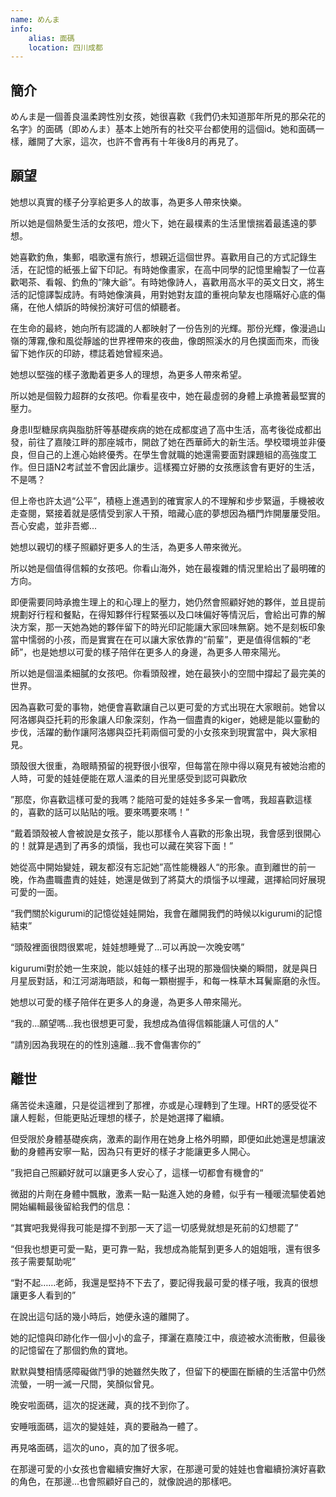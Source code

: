```yaml
---
name: めんま
info:
    alias: 面碼
    location: 四川成都
---
```


## 簡介

めんま是一個善良溫柔跨性別女孩，她很喜歡《我們仍未知道那年所見的那朵花的名字》的面碼（即めんま）基本上她所有的社交平台都使用的這個id。她和面碼一樣，離開了大家，這次，也許不會再有十年後8月的再見了。

## 願望

她想以真實的樣子分享給更多人的故事，為更多人帶來快樂。

所以她是個熱愛生活的女孩吧，燈火下，她在最樸素的生活里懷揣着最遙遠的夢想。

她喜歡釣魚，集郵，唱歌還有旅行，想親近這個世界。喜歡用自己的方式記錄生活，在記憶的紙張上留下印記。有時她像畫家，在高中同學的記憶里繪製了一位喜歡喝茶、看報、釣魚的“陳大爺”。有時她像詩人，喜歡用高水平的英文日文，將生活的記憶譯製成詩。有時她像演員，用對她對友誼的重視向摯友也隱瞞好心底的傷痛，在他人傾訴的時候扮演好可信的傾聽者。

在生命的最終，她向所有認識的人都映射了一份告別的光輝。那份光輝，像漫過山嶺的薄霧,像和風從靜謐的世界裡帶來的夜曲，像朗照溪水的月色撲面而來，而後留下她作灰的印跡，標誌着她曾經來過。

她想以堅強的樣子激勵着更多人的理想，為更多人帶來希望。

所以她是個毅力超群的女孩吧。你看星夜中，她在最虛弱的身體上承擔著最堅實的壓力。

身患II型糖尿病與脂肪肝等基礎疾病的她在成都度過了高中生活，高考後從成都出發，前往了嘉陵江畔的那座城市，開啟了她在西華師大的新生活。學校環境並非優良，但自己的上進心始終優秀。在學生會就職的她還需要面對課題組的高強度工作。但日語N2考試並不會因此讓步。這樣獨立好勝的女孩應該會有更好的生活，不是嗎？

但上帝也許太過“公平”，積極上進遇到的確實家人的不理解和步步緊逼，手機被收走查閱，緊接着就是感情受到家人干預，暗藏心底的夢想因為櫃門炸開屢屢受阻。吾心安處，並非吾鄉...

她想以親切的樣子照顧好更多人的生活，為更多人帶來微光。

所以她是個值得信賴的女孩吧。你看山海外，她在最複雜的情況里給出了最明確的方向。

即便需要同時承擔生理上的和心理上的壓力，她仍然會照顧好她的夥伴，並且提前規劃好行程和餐點，在得知夥伴行程緊張以及口味偏好等情況后，會給出可靠的解決方案，那一天她為她的夥伴留下的時光印記能讓大家回味無窮。她不是刻板印象當中懦弱的小孩，而是實實在在可以讓大家依靠的“前輩”，更是值得信賴的“老師”，也是她想以可愛的樣子陪伴在更多人的身邊，為更多人帶來陽光。

所以她是個溫柔細膩的女孩吧。你看頭殼裡，她在最狹小的空間中撐起了最完美的世界。

因為喜歡可愛的事物，她便會喜歡讓自己以更可愛的方式出現在大家眼前。她曾以阿洛娜與亞托莉的形象讓人印象深刻，作為一個盡責的kiger，她總是能以靈動的步伐，活躍的動作讓阿洛娜與亞托莉兩個可愛的小女孩來到現實當中，與大家相見。

頭殼很大很重，為眼睛預留的視野很小很窄，但每當在隙中得以窺見有被她治癒的人時，可愛的娃娃便能在眾人溫柔的目光里感受到認可與歡欣

”那麼，你喜歡這樣可愛的我嗎？能陪可愛的娃娃多多呆一會嗎，我超喜歡這樣的，喜歡的話可以貼貼的哦。要來嗎要來嗎！”

“戴着頭殼被人會被說是女孩子，能以那樣令人喜歡的形象出現，我會感到很開心的！就算是遇到了再多的煩惱，我也可以藏在笑容下面！”

她從高中開始變娃，親友都沒有忘記她”高性能機器人“的形象。直到離世的前一晚，作為盡職盡責的娃娃，她還是做到了將莫大的煩惱予以埋藏，選擇給同好展現可愛的一面。

“我們關於kigurumi的記憶從娃娃開始，我會在離開我們的時候以kigurumi的記憶結束”

“頭殼裡面很悶很累呢，娃娃想睡覺了...可以再說一次晚安嗎”

kigurumi對於她一生來說，能以娃娃的樣子出現的那幾個快樂的瞬間，就是與日月星辰對話，和江河湖海晤談，和每一顆樹握手，和每一株草木耳鬢廝磨的永恆。

她想以可愛的樣子陪伴在更多人的身邊，為更多人帶來陽光。

“我的...願望嗎...我也很想更可愛，我想成為值得信賴能讓人可信的人”

“請別因為我現在的的性別遠離...我不會傷害你的”

## 離世

痛苦從未遠離，只是從這裡到了那裡，亦或是心理轉到了生理。HRT的感受從不讓人輕鬆，但能更貼近理想的樣子，於是她選擇了繼續。

但受限於身體基礎疾病，激素的副作用在她身上格外明顯，即便如此她還是想讓波動的身體再安寧一點，因為只有更好的樣子才能讓更多人開心。

”我把自己照顧好就可以讓更多人安心了，這樣一切都會有機會的“

微甜的片劑在身體中飄散，激素一點一點進入她的身體，似乎有一種暖流驅使着她開始編輯最後留給我們的信息：

“其實吧我覺得我可能是撐不到那一天了這一切感覺就想是死前的幻想罷了”

“但我也想更可愛一點，更可靠一點，我想成為能幫到更多人的姐姐哦，還有很多孩子需要幫助呢”

“對不起……老師，我還是堅持不下去了，要記得我最可愛的樣子哦，我真的很想讓更多人看到的”

在說出這句話的幾小時后，她便永遠的離開了。

她的記憶與印跡化作一個小小的盒子，揮灑在嘉陵江中，痕迹被水流衝散，但最後的記憶留在了那個釣魚的寶地。

默默與雙相情感障礙做鬥爭的她雖然失敗了，但留下的梗圖在斷續的生活當中仍然流螢，一明一滅一尺間，笑顏似曾見。

晚安啦面碼，這次的捉迷藏，真的找不到你了。

安睡哦面碼，這次的變娃娃，真的要融為一體了。

再見咯面碼，這次的uno，真的加了很多呢。

在那邊可愛的小女孩也會繼續安撫好大家，在那邊可愛的娃娃也會繼續扮演好喜歡的角色，在那邊...也會照顧好自己的，就像說過的那樣吧。
